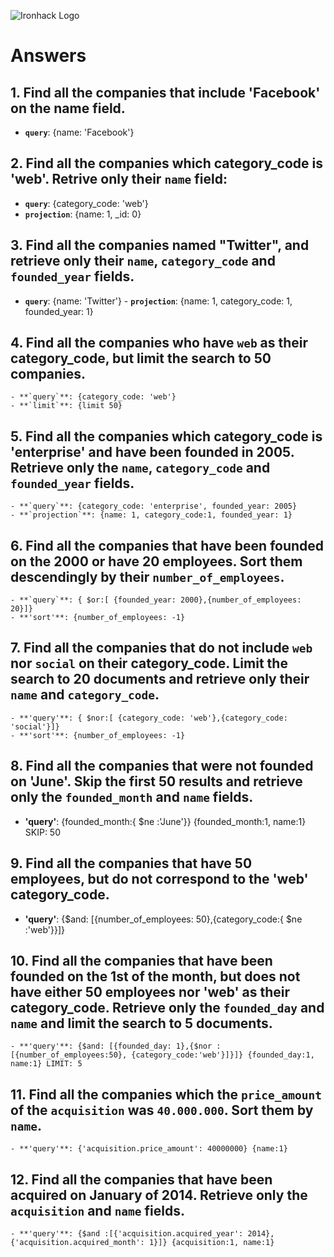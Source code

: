 ![Ironhack Logo](https://i.imgur.com/1QgrNNw.png)

# Answers

## 1. Find all the companies that include 'Facebook' on the **name** field.

 - **`query`**: {name: 'Facebook'}
 
 ## 2. Find all the companies which **category_code** is 'web'. Retrive only their `name` field:

 - **`query`**: {category_code: 'web'}
 - **`projection`**: {name: 1, _id: 0}

## 3. Find all the companies named "Twitter", and retrieve only their `name`, `category_code` and `founded_year` fields.
   - **`query`**: {name: 'Twitter'}
    - **`projection`**: {name: 1, category_code: 1, founded_year: 1}
## 4. Find all the companies who have `web` as their **category_code**, but limit the search to 50 companies.
    - **`query`**: {category_code: 'web'}
    - **`limit`**: {limit 50}
## 5. Find all the companies which **category_code** is 'enterprise' and have been founded in 2005. Retrieve only the `name`, `category_code` and `founded_year` fields.
    - **`query`**: {category_code: 'enterprise', founded_year: 2005}
    - **`projection`**: {name: 1, category_code:1, founded_year: 1}
## 6. Find all the companies that have been **founded** on the 2000 or have 20 **employees**. Sort them descendingly by their `number_of_employees`.
    - **`query`**: { $or:[ {founded_year: 2000},{number_of_employees: 20}]}
    - **'sort'**: {number_of_employees: -1}
## 7. Find all the companies that do not include `web` nor `social` on their **category_code**. Limit the search to 20 documents and retrieve only their `name` and `category_code`.
    - **'query'**: { $nor:[ {category_code: 'web'},{category_code: 'social'}]}
    - **'sort'**: {number_of_employees: -1}
## 8. Find all the companies that were not **founded** on 'June'. Skip the first 50 results and retrieve only the `founded_month` and `name` fields.
   - **'query'**: {founded_month:{ $ne :'June'}} {founded_month:1, name:1}
    SKIP: 50
## 9. Find all the companies that have 50 employees, but do not correspond to the 'web' **category_code**. 
   - **'query'**:  {$and: [{number_of_employees: 50},{category_code:{ $ne :'web'}}]}
## 10. Find all the companies that have been founded on the 1st of the month, but does not have either 50 employees nor 'web' as their **category_code**. Retrieve only the `founded_day` and `name` and limit the search to 5 documents.
    - **'query'**: {$and: [{founded_day: 1},{$nor : [{number_of_employees:50}, {category_code:'web'}]}]} {founded_day:1, name:1} LIMIT: 5
## 11. Find all the companies which the `price_amount` of the `acquisition` was **`40.000.000`**. Sort them by `name`.
    - **'query'**: {'acquisition.price_amount': 40000000} {name:1}
## 12. Find all the companies that have been acquired on January of 2014. Retrieve only the `acquisition` and `name` fields.    
    - **'query'**: {$and :[{'acquisition.acquired_year': 2014}, {'acquisition.acquired_month': 1}]} {acquisition:1, name:1}